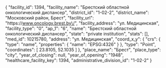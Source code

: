 {
    "facility_id": 1394,
    "facility_name": "Брестский областной онкологический диспансер",
    "district_id": "1-02-2",
    "district_name": "Московский район, Брест",
    "facility_url": "https:\/\/www.oncology.brest.by\/",
    "facility_address": "ул. Медицинская",
    "facility_type": "0",
    "ap_1": "6",
    "name": "Брестский областной онкологический диспансер",
    "state": "private institution",
    "stats": [],
    "med_id": 10215780,
    "address": "ул. Медицинская",
    "coord_x_y": {
        "crs": {
            "type": "name",
            "properties": {
                "name": "EPSG:4326"
            }
        },
        "type": "Point",
        "coordinates": [
            23.8105,
            52.1035
        ]
    },
    "place_name": "Брест",
    "place_type": "city",
    "year_of_closing": null,
    "year_of_opening": "1948",
    "healthcare_facility_key": 1394,
    "administrative_division_id": "1-02-2"
}